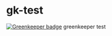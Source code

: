 # gk-test

[![Greenkeeper badge](https://badges.greenkeeper.io/hsj1023/gk-test.svg)](https://greenkeeper.io/)
greenkeeper test
